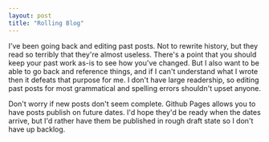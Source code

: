 ```yaml
---
layout: post
title: "Rolling Blog"
---
```


I've been going back and editing past posts. Not to rewrite history, but they read so terribly that they're almost useless. There's a point that you should keep your past work as-is to see how you've changed. But I also want to be able to go back and reference things, and if I can't understand what I wrote then it defeats that purpose for me. I don't have large readership, so editing past posts for most grammatical and spelling errors shouldn't upset anyone.

Don't worry if new posts don't seem complete. Github Pages allows you to have posts publish on future dates. I'd hope they'd be ready when the dates arrive, but I'd rather have them be published in rough draft state so I don't have up backlog.
